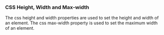 ### CSS Height, Width and Max-width
The css height and width properties are used to set the height and width of an element.
The css max-width property is used to set the maximum width of an element.

